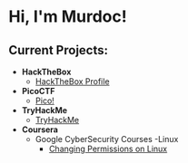 <h1>Hi, I'm Murdoc!</h1>

<h2>Current Projects:</h2>

- <b>HackTheBox</b>
  - [HackTheBox Profile](https://github.com/)
- <b>PicoCTF</b>
  - [Pico!](https://play.picoctf.org/users/nightcap) <b></b>
- <b>TryHackMe</b>
  - [TryHackMe](https://tryhackme.com/p/Night.Cap)
- <b>Coursera</b>
  - Google CyberSecurity Courses
    -Linux 
    - [Changing Permissions on Linux](https://github.com/HughesM-Sec/HughesM-Sec/blob/main/File%20permissions%20in%20Linux.pdf)
<!--
